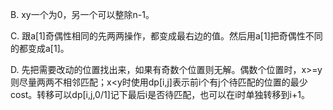 B. xy一个为0，另一个可以整除n-1。

C. 跟a[1]奇偶性相同的先两两操作，都变成最右边的值。然后用a[1]把奇偶性不同的都变成a[1]。

D. 先把需要改动的位置找出来，如果有奇数个位置则无解。偶数个位置时，x>=y则尽量两两不相邻匹配；x<y时使用dp[i,j]表示前i个有j个待匹配的位置的最少cost。转移可以dp[i,j,0/1]记下最后i是否待匹配，也可以在i时单独转移到i+1。

